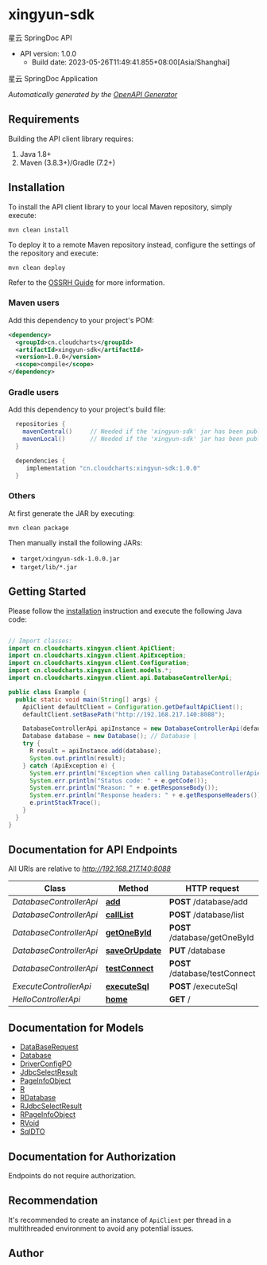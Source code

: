 # xingyun-sdk

星云 SpringDoc API
- API version: 1.0.0
  - Build date: 2023-05-26T11:49:41.855+08:00[Asia/Shanghai]

星云 SpringDoc Application


*Automatically generated by the [OpenAPI Generator](https://openapi-generator.tech)*


## Requirements

Building the API client library requires:
1. Java 1.8+
2. Maven (3.8.3+)/Gradle (7.2+)

## Installation

To install the API client library to your local Maven repository, simply execute:

```shell
mvn clean install
```

To deploy it to a remote Maven repository instead, configure the settings of the repository and execute:

```shell
mvn clean deploy
```

Refer to the [OSSRH Guide](http://central.sonatype.org/pages/ossrh-guide.html) for more information.

### Maven users

Add this dependency to your project's POM:

```xml
<dependency>
  <groupId>cn.cloudcharts</groupId>
  <artifactId>xingyun-sdk</artifactId>
  <version>1.0.0</version>
  <scope>compile</scope>
</dependency>
```

### Gradle users

Add this dependency to your project's build file:

```groovy
  repositories {
    mavenCentral()     // Needed if the 'xingyun-sdk' jar has been published to maven central.
    mavenLocal()       // Needed if the 'xingyun-sdk' jar has been published to the local maven repo.
  }

  dependencies {
     implementation "cn.cloudcharts:xingyun-sdk:1.0.0"
  }
```

### Others

At first generate the JAR by executing:

```shell
mvn clean package
```

Then manually install the following JARs:

* `target/xingyun-sdk-1.0.0.jar`
* `target/lib/*.jar`

## Getting Started

Please follow the [installation](#installation) instruction and execute the following Java code:

```java

// Import classes:
import cn.cloudcharts.xingyun.client.ApiClient;
import cn.cloudcharts.xingyun.client.ApiException;
import cn.cloudcharts.xingyun.client.Configuration;
import cn.cloudcharts.xingyun.client.models.*;
import cn.cloudcharts.xingyun.client.api.DatabaseControllerApi;

public class Example {
  public static void main(String[] args) {
    ApiClient defaultClient = Configuration.getDefaultApiClient();
    defaultClient.setBasePath("http://192.168.217.140:8088");

    DatabaseControllerApi apiInstance = new DatabaseControllerApi(defaultClient);
    Database database = new Database(); // Database | 
    try {
      R result = apiInstance.add(database);
      System.out.println(result);
    } catch (ApiException e) {
      System.err.println("Exception when calling DatabaseControllerApi#add");
      System.err.println("Status code: " + e.getCode());
      System.err.println("Reason: " + e.getResponseBody());
      System.err.println("Response headers: " + e.getResponseHeaders());
      e.printStackTrace();
    }
  }
}

```

## Documentation for API Endpoints

All URIs are relative to *http://192.168.217.140:8088*

Class | Method | HTTP request | Description
------------ | ------------- | ------------- | -------------
*DatabaseControllerApi* | [**add**](docs/DatabaseControllerApi.md#add) | **POST** /database/add | 
*DatabaseControllerApi* | [**callList**](docs/DatabaseControllerApi.md#callList) | **POST** /database/list | 
*DatabaseControllerApi* | [**getOneById**](docs/DatabaseControllerApi.md#getOneById) | **POST** /database/getOneById | 
*DatabaseControllerApi* | [**saveOrUpdate**](docs/DatabaseControllerApi.md#saveOrUpdate) | **PUT** /database | 
*DatabaseControllerApi* | [**testConnect**](docs/DatabaseControllerApi.md#testConnect) | **POST** /database/testConnect | 
*ExecuteControllerApi* | [**executeSql**](docs/ExecuteControllerApi.md#executeSql) | **POST** /executeSql | 
*HelloControllerApi* | [**home**](docs/HelloControllerApi.md#home) | **GET** / | 


## Documentation for Models

 - [DataBaseRequest](docs/DataBaseRequest.md)
 - [Database](docs/Database.md)
 - [DriverConfigPO](docs/DriverConfigPO.md)
 - [JdbcSelectResult](docs/JdbcSelectResult.md)
 - [PageInfoObject](docs/PageInfoObject.md)
 - [R](docs/R.md)
 - [RDatabase](docs/RDatabase.md)
 - [RJdbcSelectResult](docs/RJdbcSelectResult.md)
 - [RPageInfoObject](docs/RPageInfoObject.md)
 - [RVoid](docs/RVoid.md)
 - [SqlDTO](docs/SqlDTO.md)


<a id="documentation-for-authorization"></a>
## Documentation for Authorization

Endpoints do not require authorization.


## Recommendation

It's recommended to create an instance of `ApiClient` per thread in a multithreaded environment to avoid any potential issues.

## Author



